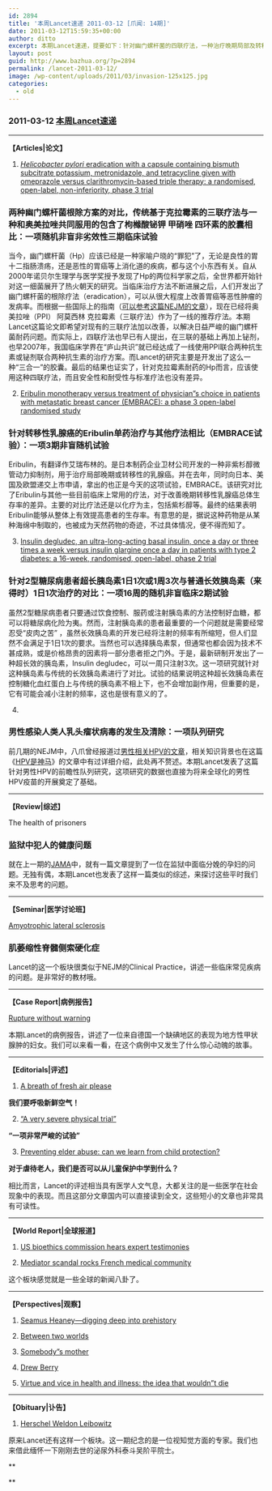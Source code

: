 ```yaml
---
id: 2894
title: '本周Lancet速递 2011-03-12 [爪闻: 14期]'
date: 2011-03-12T15:59:35+00:00
author: ditto
excerpt: 本期Lancet速递，提要如下：针对幽门螺杆菌的四联疗法，一种治疗晚期局部及转移乳腺癌的新药，一种超长效胰岛素，以及男性HPV等的相关研究。精彩内容，不容错过，尽在八爪！
layout: post
guid: http://www.bazhua.org/?p=2894
permalink: /lancet-2011-03-12/
image: /wp-content/uploads/2011/03/invasion-125x125.jpg
categories:
  - old
---
```

### 2011-03-12 <a href="http://www.thelancet.com/journals/lancet/issue/current" target="_self"><strong>本周Lancet速递</strong></a>

<hr size="2" />

**【Articles|论文】**</p> 

1. [_Helicobacter pylori_ eradication with a capsule containing bismuth subcitrate potassium, metronidazole, and tetracycline given with omeprazole versus clarithromycin-based triple therapy: a randomised, open-label, non-inferiority, phase 3 trial](http://www.thelancet.com/journals/lancet/article/PIIS0140-6736(11)60020-2/abstract)

### 两种幽门螺杆菌根除方案的对比，传统基于克拉霉素的三联疗法与一种和奥美拉唑共同服用的包含了枸橼酸铋钾 甲硝唑 四环素的胶囊相比：一项随机非盲非劣效性三期临床试验

当今，幽门螺杆菌（Hp）应该已经是一种家喻户晓的“罪犯”了，无论是良性的胃十二指肠溃疡，还是恶性的胃癌等上消化道的疾病，都与这个小东西有关。自从2000年诺贝尔生理学与医学奖授予发现了Hp的两位科学家之后，全世界都开始针对这一细菌展开了热火朝天的研究。当临床治疗方法不断进展之后，人们开发出了幽门螺杆菌的根除疗法（eradication），可以从很大程度上改善胃癌等恶性肿瘤的发病率。而根据一些国际上的指南（[可以参考这篇NEJM的文章](http://www.nejm.org/doi/full/10.1056/NEJMra020542)），现在已经将奥美拉唑（PPI） 阿莫西林 克拉霉素（三联疗法）作为了一线的推荐疗法。本期Lancet这篇论文即希望对现有的三联疗法加以改善，以解决日益严峻的幽门螺杆菌耐药问题。而实际上，四联疗法也早已有人提出，在三联的基础上再加上铋剂，也早2007年，我国临床学界在“庐山共识”就已经达成了一线使用PPI联合两种抗生素或铋剂联合两种抗生素的治疗方案。而Lancet的研究主要是开发出了这么一种“三合一”的胶囊。最后的结果也证实了，针对克拉霉素耐药的Hp而言，应该使用这种四联疗法，而且安全性和耐受性与标准疗法也没有差异。

2. [Eribulin monotherapy versus treatment of physician&#8221;s choice in patients with metastatic breast cancer (EMBRACE): a phase 3 open-label randomised study](http://www.thelancet.com/journals/lancet/article/PIIS0140-6736(11)60070-6/abstract)

### 针对转移性乳腺癌的Eribulin单药治疗与其他疗法相比（EMBRACE试验）：一项3期非盲随机试验

Eribulin，有翻译作艾瑞布林的。是日本制药企业卫材公司开发的一种非紫杉醇微管动力抑制剂，用于治疗局部晚期或转移性的乳腺癌。并在去年，同时向日本、美国及欧盟递交上市申请，拿出的也正是今天的这项试验，EMBRACE。该研究对比了Eribulin与其他一些目前临床上常用的疗法，对于改善晚期转移性乳腺癌总体生存率的差异。主要的对比疗法还是以化疗为主，包括紫杉醇等。最终的结果表明Eribulin能够从整体上有效提高患者的生存率。有意思的是，据说这种药物是从某种海绵中制取的，也被成为天然药物的奇迹，不过具体情况，便不得而知了。

3. [Insulin degludec, an ultra-long-acting basal insulin, once a day or three times a week versus insulin glargine once a day in patients with type 2 diabetes: a 16-week, randomised, open-label, phase 2 trial](http://www.thelancet.com/journals/lancet/article/PIIS0140-6736(10)62305-7/abstract)

### 针对2型糖尿病患者超长胰岛素1日1次或1周3次与普通长效胰岛素（来得时）1日1次治疗的对比：一项16周的随机非盲临床2期试验

虽然2型糖尿病患者只要通过饮食控制、服药或注射胰岛素的方法控制好血糖，都可以将糖尿病化险为夷。然而，注射胰岛素的患者最重要的一个问题就是需要经常忍受“皮肉之苦” ，虽然长效胰岛素的开发已经将注射的频率有所缩短，但人们显然不会满足于1日1次的要求。当然也可以选择胰岛素泵，但通常也都会因为技术不甚成熟，或是价格昂贵的因素将一部分患者拒之门外。于是，最新研制开发出了一种超长效的胰岛素，Insulin degludec，可以一周只注射3次。这一项研究就针对这种胰岛素与传统的长效胰岛素进行了对比。试验的结果说明这种超长效胰岛素在控制糖化血红蛋白上与传统的胰岛素不相上下，也不会增加副作用，但重要的是，它有可能会减小注射的频率，这也是很有意义的了。

4.

### 男性感染人类人乳头瘤状病毒的发生及清除：一项队列研究

前几期的NEJM中，八爪曾经报道过[男性相关HPV的文章](http://www.bazhua.org/2011/02/hpv-vaccine-man.html)，相关知识背景也在这篇《[HPV是神马](http://www.bazhua.org/2011/02/hpv.html)》的文章中有过详细介绍，此处再不赘述。本期Lancet发表了这篇针对男性HPV的前瞻性队列研究，这项研究的数据也直接为将来全球化的男性HPV疫苗的开展奠定了基础。

<hr size="2" />

**【Review|综述】**</p> 

The health of prisoners

### 监狱中犯人的健康问题

就在上一期的[JAMA](http://www.bazhua.org/2011/03/jama_2011_03_02.html)中，就有一篇文章提到了一位在监狱中面临分娩的孕妇的问题。无独有偶，本期Lancet也发表了这样一篇类似的综述，来探讨这些平时我们来不及思考的问题。

<hr size="2" />

**【Seminar|医学讨论班】**</p> 

[Amyotrophic lateral sclerosis](http://www.thelancet.com/journals/lancet/article/PIIS0140-6736(10)61156-7/abstract)

### 肌萎缩性脊髓侧索硬化症

Lancet的这一个板块很类似于NEJM的Clinical Practice，讲述一些临床常见疾病的问题。是非常好的教材哦。

<hr size="2" />

**【Case Report|病例报告】**
  
[Rupture without warning](http://www.thelancet.com/journals/lancet/article/PIIS0140-6736(10)61962-9/fulltext)</p> 

本期Lancet的病例报告，讲述了一位来自德国一个缺碘地区的表现为地方性甲状腺肿的妇女。我们可以来看一看，在这个病例中又发生了什么惊心动魄的故事。

<hr size="2" />

**【Editorials|评述】**</p> 

1. [A breath of fresh air please](http://www.thelancet.com/journals/lancet/article/PIIS0140-6736(11)60330-9/fulltext)

**我们要呼吸新鲜空气！**

2. [“A very severe physical trial”](http://www.thelancet.com/journals/lancet/article/PIIS0140-6736(11)60331-0/fulltext)

**“一项非常严峻的试验”**

3. [Preventing elder abuse: can we learn from child protection?](http://www.thelancet.com/journals/lancet/article/PIIS0140-6736(11)60332-2/fulltext)

**对于虐待老人，我们是否可以从儿童保护中学到什么？**

相比而言，Lancet的评述相当具有医学人文气息，大都关注的是一些医学在社会现象中的表现。而且这部分文章国内可以直接读到全文，这些短小的文章也非常具有可读性。

<hr size="2" />

**【World Report|全球报道】**
  
1. [US bioethics commission hears expert testimonies](http://www.thelancet.com/journals/lancet/article/PIIS0140-6736(11)60333-4/fulltext)</p> 

2. [Mediator scandal rocks French medical community](http://www.thelancet.com/journals/lancet/article/PIIS0140-6736(11)60334-6/fulltext)

这个板块感觉就是一些全球的新闻八卦了。

<hr size="2" />

**【Perspectives|观察】**</p> 

1. [Seamus Heaney—digging deep into prehistory](http://www.thelancet.com/journals/lancet/article/PIIS0140-6736(11)60335-8/fulltext)

2. [Between two worlds](http://www.thelancet.com/journals/lancet/article/PIIS0140-6736(11)60336-X/fulltext)

3. [Somebody&#8221;s mother](http://www.thelancet.com/journals/lancet/article/PIIS0140-6736(11)60337-1/fulltext)

4. [Drew Berry](http://www.thelancet.com/journals/lancet/article/PIIS0140-6736(11)60338-3/fulltext)

5. [Virtue and vice in health and illness: the idea that wouldn&#8221;t die](http://www.thelancet.com/journals/lancet/article/PIIS0140-6736(11)60339-5/fulltext)

<hr size="2" />

**【Obituary|讣告】**</p> 

1. [Herschel Weldon Leibowitz](http://www.thelancet.com/journals/lancet/article/PIIS0140-6736(11)60340-1/fulltext)

原来Lancet还有这样一个板块。这一期纪念的是一位视知觉方面的专家。我们也来借此缅怀一下刚刚去世的泌尿外科泰斗吴阶平院士。

**
  
**

